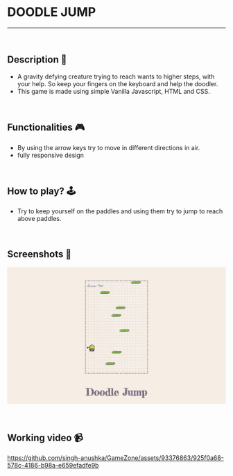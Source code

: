 # **DOODLE JUMP**

---
</br>

## **Description 📃** 
- A gravity defying creature trying to reach wants to higher steps, with your help. So keep your fingers on the keyboard and help the doodler.  
- This game is made using simple Vanilla Javascript, HTML and CSS.

</br>

## **Functionalities 🎮** 
- By using the arrow keys try to move in different directions in air.
- fully responsive design 

</br>

## **How to play? 🕹️**
- Try to keep yourself on the paddles and using them try to jump to reach above paddles.

</br>

## **Screenshots 📸**
![image](../../assets/images/Doodle_jump.png)

</br>


## **Working video 📹**
<!-- add your working video over here -->



https://github.com/singh-anushka/GameZone/assets/93376863/925f0a68-578c-4186-b98a-e659efadfe9b


